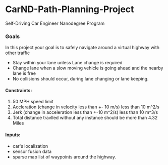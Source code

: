 # CarND-Path-Planning-Project
Self-Driving Car Engineer Nanodegree Program
   
### Goals
In this project your goal is to safely navigate around a virtual highway with other traffic 

* Stay within your lane unless Lane change is required
* Change lane when a slow moving vehicle is going ahead and the nearby lane is free
* No collisions should occur, during lane changing or lane keeping.

#### Constraints:
1. 50 MPH speed limit
2. Accleration (change in velocity less than +- 10 m/s) less than 10 m^2/s
3. Jerk (change in acceleration less than +-10 m^2/s) less than 10 m^3/s
4. Total distance travlled without any instance should be more than 4.32 Miles

#### Inputs:
* car's localization
* sensor fusion data
* sparse map list of waypoints around the highway. 

